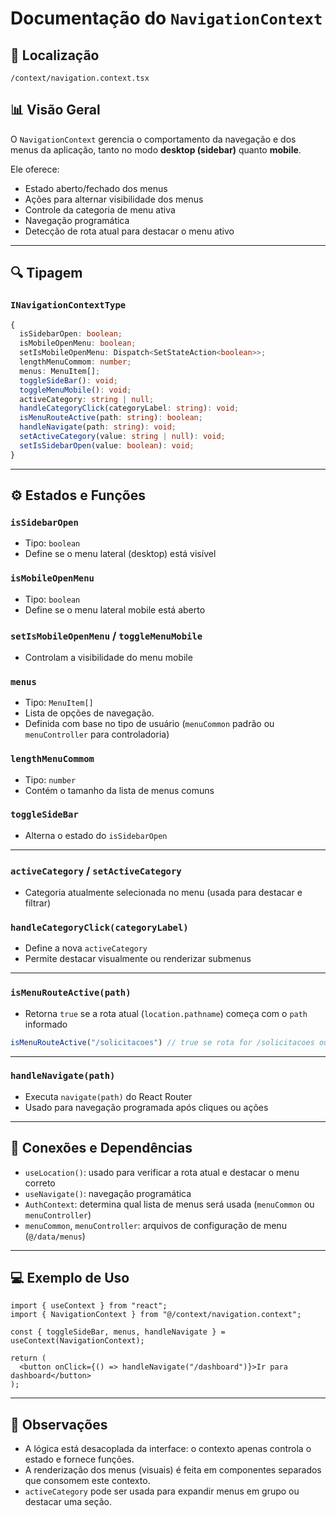 # Documentação do `NavigationContext`

## 📁 Localização

`/context/navigation.context.tsx`

## 📊 Visão Geral

O `NavigationContext` gerencia o comportamento da navegação e dos menus da aplicação, tanto no modo **desktop (sidebar)** quanto **mobile**.

Ele oferece:
- Estado aberto/fechado dos menus
- Ações para alternar visibilidade dos menus
- Controle da categoria de menu ativa
- Navegação programática
- Detecção de rota atual para destacar o menu ativo

---

## 🔍 Tipagem

### `INavigationContextType`
```ts
{
  isSidebarOpen: boolean;
  isMobileOpenMenu: boolean;
  setIsMobileOpenMenu: Dispatch<SetStateAction<boolean>>;
  lengthMenuCommom: number;
  menus: MenuItem[];
  toggleSideBar(): void;
  toggleMenuMobile(): void;
  activeCategory: string | null;
  handleCategoryClick(categoryLabel: string): void;
  isMenuRouteActive(path: string): boolean;
  handleNavigate(path: string): void;
  setActiveCategory(value: string | null): void;
  setIsSidebarOpen(value: boolean): void;
}
```

---

## ⚙️ Estados e Funções

### `isSidebarOpen`
- Tipo: `boolean`
- Define se o menu lateral (desktop) está visível

### `isMobileOpenMenu`
- Tipo: `boolean`
- Define se o menu lateral mobile está aberto

### `setIsMobileOpenMenu` / `toggleMenuMobile`
- Controlam a visibilidade do menu mobile

### `menus`
- Tipo: `MenuItem[]`
- Lista de opções de navegação.
- Definida com base no tipo de usuário (`menuCommon` padrão ou `menuController` para controladoria)

### `lengthMenuCommom`
- Tipo: `number`
- Contém o tamanho da lista de menus comuns

### `toggleSideBar`
- Alterna o estado do `isSidebarOpen`

---

### `activeCategory` / `setActiveCategory`
- Categoria atualmente selecionada no menu (usada para destacar e filtrar)

### `handleCategoryClick(categoryLabel)`
- Define a nova `activeCategory`
- Permite destacar visualmente ou renderizar submenus

---

### `isMenuRouteActive(path)`
- Retorna `true` se a rota atual (`location.pathname`) começa com o `path` informado

```ts
isMenuRouteActive("/solicitacoes") // true se rota for /solicitacoes ou filhos
```

---

### `handleNavigate(path)`
- Executa `navigate(path)` do React Router
- Usado para navegação programada após cliques ou ações

---

## 🔗 Conexões e Dependências

- `useLocation()`: usado para verificar a rota atual e destacar o menu correto
- `useNavigate()`: navegação programática
- `AuthContext`: determina qual lista de menus será usada (`menuCommon` ou `menuController`)
- `menuCommon`, `menuController`: arquivos de configuração de menu (`@/data/menus`)

---

## 💻 Exemplo de Uso

```tsx
import { useContext } from "react";
import { NavigationContext } from "@/context/navigation.context";

const { toggleSideBar, menus, handleNavigate } = useContext(NavigationContext);

return (
  <button onClick={() => handleNavigate("/dashboard")}>Ir para dashboard</button>
);
```

---

## 📌 Observações

- A lógica está desacoplada da interface: o contexto apenas controla o estado e fornece funções.
- A renderização dos menus (visuais) é feita em componentes separados que consomem este contexto.
- `activeCategory` pode ser usada para expandir menus em grupo ou destacar uma seção.

